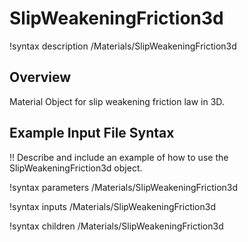 # SlipWeakeningFriction3d

!syntax description /Materials/SlipWeakeningFriction3d

## Overview

Material Object for slip weakening friction law in 3D.

## Example Input File Syntax

!! Describe and include an example of how to use the SlipWeakeningFriction3d object.

!syntax parameters /Materials/SlipWeakeningFriction3d

!syntax inputs /Materials/SlipWeakeningFriction3d

!syntax children /Materials/SlipWeakeningFriction3d
